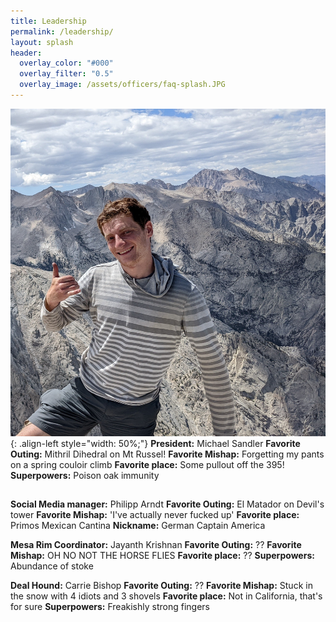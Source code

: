 ```yaml
---
title: Leadership
permalink: /leadership/
layout: splash
header:
  overlay_color: "#000"
  overlay_filter: "0.5"
  overlay_image: /assets/officers/faq-splash.JPG
---
```

![mike](/assets/officers/mike.jpg){: .align-left style="width: 50%;"}
**President:** Michael Sandler
**Favorite Outing:** Mithril Dihedral on Mt Russel!
**Favorite Mishap:** Forgetting my pants on a spring couloir climb
**Favorite place:** Some pullout off the 395!
**Superpowers:** Poison oak immunity

##

**Social Media manager:** Philipp Arndt
**Favorite Outing:** El Matador on Devil's tower
**Favorite Mishap:** 'I've actually never fucked up'
**Favorite place:** Primos Mexican Cantina
**Nickname:** German Captain America

**Mesa Rim Coordinator:** Jayanth Krishnan
**Favorite Outing:** ??
**Favorite Mishap:** OH NO NOT THE HORSE FLIES
**Favorite place:** ??
**Superpowers:** Abundance of stoke

**Deal Hound:** Carrie Bishop
**Favorite Outing:** ??
**Favorite Mishap:** Stuck in the snow with 4 idiots and 3 shovels
**Favorite place:** Not in California, that's for sure
**Superpowers:**  Freakishly strong fingers
